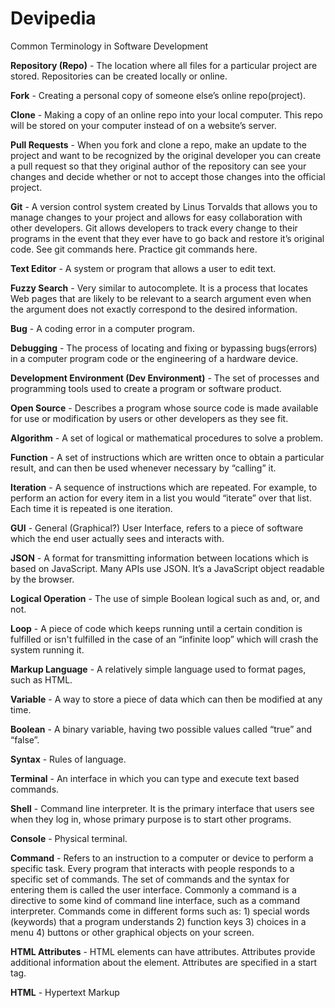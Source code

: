 # Devipedia
Common Terminology in Software Development

**Repository (Repo)** - The location where all files for a particular project are stored. Repositories can be created locally or online.

**Fork** - Creating a personal copy of someone else’s online repo(project).

**Clone** - Making a copy of an online repo into your local computer. This repo will be stored on your computer instead of on a website’s server.

**Pull Requests** - When you fork and clone a repo, make an update to the project and want to be recognized by the original developer you can create a pull request so that they original author of the repository can see your changes and decide whether or not to accept those changes into the official project.

**Git** - A version control system created by Linus Torvalds that allows you to manage changes to your project and allows for easy collaboration with other developers. Git allows developers to track every change to their programs in the event that they ever have to go back and restore it’s original code. See git commands here. Practice git commands here.

**Text Editor** - A system or program that allows a user to edit text.

**Fuzzy Search** - Very similar to autocomplete. It is a process that locates Web pages that are likely to be relevant to a search argument even when the argument does not exactly correspond to the desired information.

**Bug** - A coding error in a computer program.


**Debugging** - The process of locating and fixing or bypassing bugs(errors) in a computer program code or the engineering of a hardware device.

**Development Environment (Dev Environment)** - The set of processes and programming tools used to create a program or software product.

**Open Source** - Describes a program whose source code is made available for use or modification by users or other developers as they see fit.

**Algorithm** - A set of logical or mathematical procedures to solve a problem.

**Function** - A set of instructions which are written once to obtain a particular result, and can then be used whenever necessary by “calling” it.

**Iteration** - A sequence of instructions which are repeated. For example, to perform an action for every item in a list you would “iterate” over that list. Each time it is repeated  is one iteration.

**GUI** - General (Graphical?) User Interface, refers to a piece of software which the end user actually sees and interacts with.

**JSON** - A format for transmitting information between locations which is based on JavaScript. Many APIs use JSON. It’s a JavaScript object readable by the browser. 

**Logical Operation** - The use of simple Boolean logical such as and, or, and not. 

**Loop** - A piece of code which keeps running until a certain condition is fulfilled or isn't fulfilled in the case of an “infinite loop” which will crash the system running it.

**Markup Language** - A relatively simple language used to format pages, such as HTML.

**Variable** - A way to store a piece of data which can then be modified at any time.
 
**Boolean** - A binary variable, having two possible values called “true” and “false”.

**Syntax** - Rules of language.

**Terminal** - An interface in which you can type and execute text based commands.

**Shell** - Command line interpreter. It is the primary interface that users see when they log in, whose primary purpose is to start other programs.

**Console** - Physical terminal.

**Command** - Refers to an instruction to a computer or device to perform a specific task. Every program that interacts with people responds to a specific set of commands. The set of commands and the syntax for entering them is called the user interface. Commonly a command is a directive to some kind of command line interface, such as a command interpreter. Commands come in different forms such as: 1) special words (keywords) that a program understands 2) function keys 3) choices in a menu 4) buttons or other graphical objects on your screen.

**HTML Attributes** - HTML elements can have attributes. Attributes provide additional information about the element. Attributes are specified in a start tag.

**HTML** - Hypertext Markup
